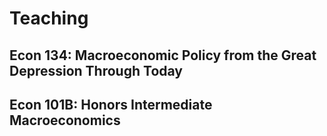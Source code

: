 # Teaching

## Econ 134: Macroeconomic Policy from the Great Depression Through Today
## Econ 101B: Honors Intermediate Macroeconomics
